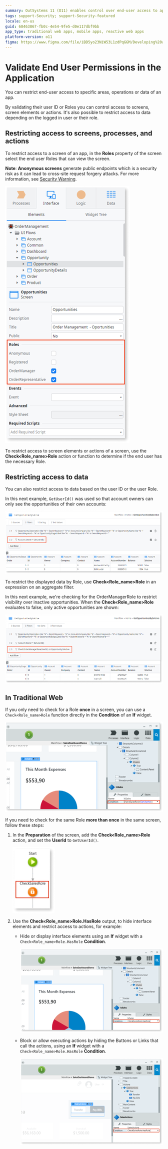 ```yaml
---
summary: OutSystems 11 (O11) enables control over end-user access to app screens, data, and actions based on user IDs or roles.
tags: support-Security; support-Security-featured
locale: en-us
guid: 68463867-fb0c-4e54-9fe5-d0e117dbf9bb
app_type: traditional web apps, mobile apps, reactive web apps
platform-version: o11
figma: https://www.figma.com/file/iBD5yo23NiW53L1zdPqGGM/Developing%20an%20Application?node-id=280:120
---
```


# Validate End User Permissions in the Application

You can restrict end-user access to specific areas, operations or data of an app.

By validating their user ID or Roles you can control access to screens, screen elements or actions. It's also possible to restrict access to data depending on the logged in user or their role.

## Restricting access to screens, processes, and actions

To restrict access to a screen of an app, in the **Roles** property of the screen select the end user Roles that can view the screen.

**Note**: **Anonymous screens** generate public endpoints which is a  security risk as it can lead to cross-site request forgery attacks. For more information, see [Security Warning](../../ref/errors-and-warnings/warnings/security-warning.md). 

![Screenshot showing how to validate end user permissions for a screen in an application](images/valdiate-screen-ss.png "Screen Roles Validation")

To restrict access to screen elements or actions of a screen, use the **Check&lt;Role_name&gt;Role** action or function to determine if the end user has the necessary Role.

## Restricting access to data

You can also restrict access to data based on the user ID or the user Role.

In this next example, `GetUserId()` was used so that account owners can only see the opportunities of their own accounts:

![Example of restricting data access based on user ID using GetUserId function](images/validate-user-ss.png "User Data Access Validation")

To restrict the displayed data by Role, use **Check&lt;Role_name&gt;Role** in an expression on an aggregate filter.

In this next example, we're checking for the OrderManagerRole to restrict visibility over inactive opportunities. When the **Check&lt;Role_name&gt;Role** evaluates to false, only active opportunities are shown:

![Example of restricting data visibility by user role using Check<Role_name>Role function](images/validate-role-ss.png "Role-based Data Access Validation")

## In Traditional Web

If you only need to check for a Role **once** in a screen, you can use a `Check<Role_name>Role` function directly in the **Condition** of an **If** widget.

![Screenshot demonstrating how to check for a user role once using a Check<Role_name>Role function in a Traditional Web app](images/validate-one-ui-element-ss.png "Single Role Check in Traditional Web")

If you need to check for the same Role **more than once** in the same screen, follow these steps:

1. In the **Preparation** of the screen, add the **Check&lt;Role_name&gt;Role** action, and set the **UserId** to `GetUserId()`.

    ![Image showing the preparation steps for checking a user role multiple times on a screen](images/validate-preparation-role-ss.png "Preparation for Role Check")

1. Use the **Check&lt;Role_name&gt;Role\.HasRole** output, to hide interface elements and restrict access to actions, for example:

    * Hide or display interface elements using an **If** widget with a `Check<Role_name>Role.HasRole` **Condition**.

        ![Screenshot illustrating how to restrict access to an interface element using the Check<Role_name>Role action](images/validate-ui-element-ss.png "Interface Element Access Restriction")

    * Block or allow executing actions by hiding the Buttons or Links that call the actions, using an **If** widget with a `Check<Role_name>Role.HasRole` **Condition**.

        ![Screenshot showing how to restrict access to a button that calls an action based on user roles](images/validate-button-ss.png "Action Access Restriction")
